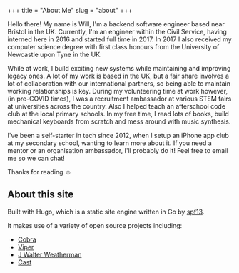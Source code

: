 +++ 
title = "About Me" 
slug = "about" 
+++

Hello there! My name is Will, I'm a backend software engineer based near Bristol in the UK. Currently, I'm an engineer within the Civil Service, having interned here in 2016 and started full time in 2017. In 2017 I also received my computer science degree with first class honours from the University of Newcastle upon Tyne in the UK.

While at work, I build exciting new systems while maintaining and improving legacy ones. A lot of my work is based in the UK, but a fair share involves a lot of collaboration with our international partners, so being able to maintain working relationships is key. During my volunteering time at work however, (in pre-COVID times), I was a recruitment ambassador at various STEM fairs at universities across the country. Also I helped teach an afterschool code club at the local primary schools. In my free time, I read lots of books, build mechanical keyboards from scratch and mess around with music synthesis.

I've been a self-starter in tech since 2012, when I setup an iPhone app club at my secondary school, wanting to learn more about it. If you need a mentor or an organisation ambassador, I'll probably do it! Feel free to email me so we can chat!

Thanks for reading ☺️

About this site
------

Built with Hugo, which is a static site engine written in Go by [spf13](http://spf13.com/ "spf13's homapage").

It makes use of a variety of open source projects including:

- [Cobra](https://github.com/spf13/cobra "Cobra")
- [Viper](https://github.com/spf13/viper "Viper")
- [J Walter Weatherman](https://github.com/spf13/jWalterWeatherman "J Walter Weatherman")
- [Cast](https://github.com/spf13/cast "Cast")